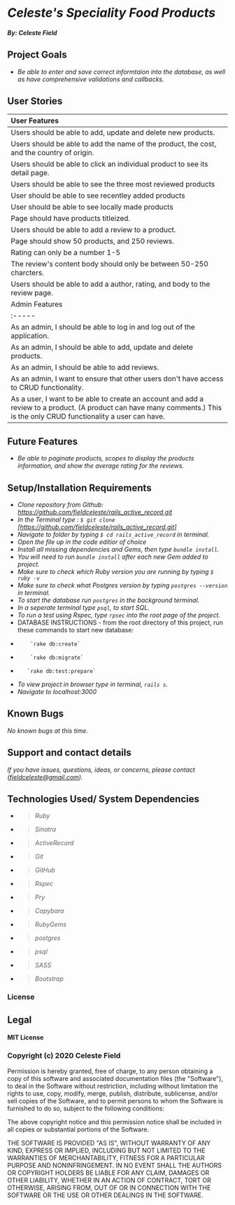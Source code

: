 
# _Celeste's Speciality Food Products_


#### _By: Celeste Field_

## Project Goals
* _Be able to enter and save correct informtaion into the database, as well as have comprehensive validations and callbacks._

## User Stories
|User Features|
| :-----|
| Users should be able to add, update and delete new products. | √
| Users should be able to add the name of the product, the cost, and the country of origin.|√
| Users should be able to click an individual product to see its detail page.|√
| Users should be able to see the three most reviewed products | √
| User should be able to see recentley added products| √
| User should be able to see locally made products| √
| Page should have products titleized. |√
| Users should be able to add a review to a product.|√
| Page should show 50 products, and 250 reviews.|√
| Rating can only be a number 1-5 |√
| The review's content body should only be between 50-250 charcters. |√
| Users should be able to add a author, rating, and body to the review page.|√
|Admin Features|
| :-----|
| As an admin, I should be able to log in and log out of the application. |√
| As an admin, I should be able to add, update and delete products. |√
| As an admin, I should be able to add reviews.|√
| As an admin, I want to ensure that other users don't have access to CRUD functionality. |
| As a user, I want to be able to create an account and add a review to a product. (A product can have many comments.) This is the only CRUD functionality a user can have. |


## Future Features
* _Be able to paginate products, scopes to display the products information, and show the average rating for the reviews._

## Setup/Installation Requirements

* _Clone repository from Github: https://github.com/fieldceleste/rails_active_record.git_
* _In the Terminal type : `$ git clone` [https://github.com/fieldceleste/rails_active_record.git]_
* _Navigate to folder by typing  `$ cd rails_active_record` in terminal._
* _Open the file up in the code editior of choice_
* _Install all missing dependencies and Gems, then type `bundle install`._
* _You will need to run `bundle install` after each new Gem added to project._
* _Make sure to check which Ruby version you are running by typing `$ ruby -v`_
* _Make sure to check what Postgres version by typing `postgres --version` in terminal._
* _To start the database run `postgres` in the background terminal._
* _In a seperate terminal type `psql`, to start SQL._
* _To run a test using Rspec, type `rpsec` into the root page of the project._
* DATABASE INSTRUCTIONS - from the root directory of this project, run these commands to start new database:
*         `rake db:create`
*         `rake db:migrate`
*        `rake db:test:prepare`

* _To view project in browser type in terminal, `rails s`._
* _Navigate to localhost:3000_


## Known Bugs
_No known bugs at this time._

## Support and contact details
_If you have issues, questions, ideas, or concerns, please contact (fieldceleste@gmail.com)._

## Technologies Used/ System Dependencies

* >_Ruby_
* >_Sinatra_
* >_ActiveRecord_
* >_Git_
* >_GitHub_
* >_Rspec_
* >_Pry_
* >_Capybara_
* >_RubyGems_
* >_postgres_
* >_psql_
* >_SASS_
* >_Bootstrap_

### License
## Legal

#### MIT License

### Copyright (c) 2020 Celeste Field

Permission is hereby granted, free of charge, to any person obtaining a copy
of this software and associated documentation files (the "Software"), to deal
in the Software without restriction, including without limitation the rights
to use, copy, modify, merge, publish, distribute, sublicense, and/or sell
copies of the Software, and to permit persons to whom the Software is
furnished to do so, subject to the following conditions:

The above copyright notice and this permission notice shall be included in all
copies or substantial portions of the Software.

THE SOFTWARE IS PROVIDED "AS IS", WITHOUT WARRANTY OF ANY KIND, EXPRESS OR
IMPLIED, INCLUDING BUT NOT LIMITED TO THE WARRANTIES OF MERCHANTABILITY,
FITNESS FOR A PARTICULAR PURPOSE AND NONINFRINGEMENT. IN NO EVENT SHALL THE
AUTHORS OR COPYRIGHT HOLDERS BE LIABLE FOR ANY CLAIM, DAMAGES OR OTHER
LIABILITY, WHETHER IN AN ACTION OF CONTRACT, TORT OR OTHERWISE, ARISING FROM,
OUT OF OR IN CONNECTION WITH THE SOFTWARE OR THE USE OR OTHER DEALINGS IN THE
SOFTWARE.
